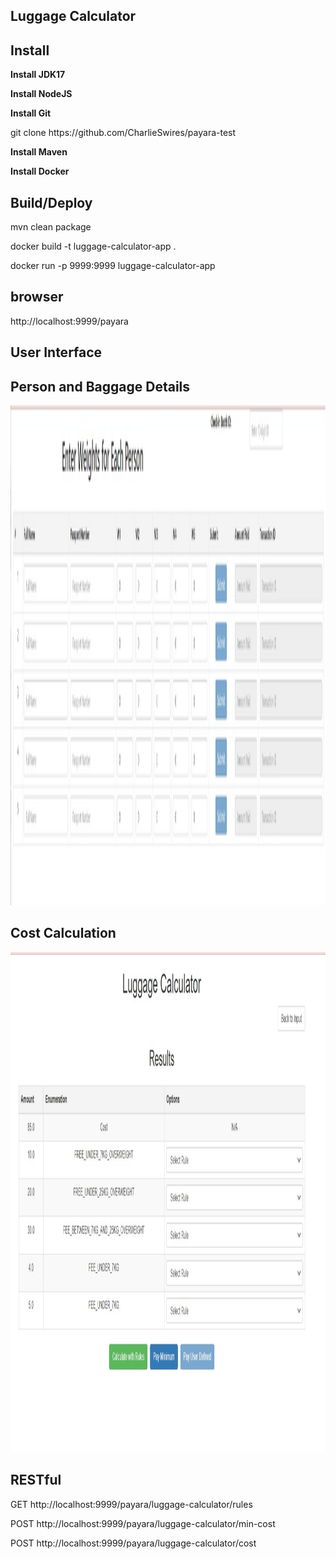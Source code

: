Luggage Calculator
------------------

Install
-------

<p><b>Install JDK17</b></p>
<p><b>Install NodeJS</b></p>
<p><b>Install Git</b></p>
<p>git clone https://github.com/CharlieSwires/payara-test</p>
<p><b>Install Maven</b></p>
<p><b>Install Docker</b></p>

Build/Deploy
------------

<p>mvn clean package</p>
<p>docker build -t luggage-calculator-app .</p>
<p>docker run -p 9999:9999 luggage-calculator-app</p>


browser
-------
<p>http://localhost:9999/payara</p>

User Interface
--------------

Person and Baggage Details
--------------------------

<img src="https://raw.githubusercontent.com/CharlieSwires/payara-test/master/PayaraTestScreen1.jpg" width="1920" height="800" alt="PayaraTestScreen1" title="PayaraTestScreen1"/>

Cost Calculation
----------------

<img src="https://raw.githubusercontent.com/CharlieSwires/payara-test/master/PayaraTestScreen2.jpg" width="1920" height="800" alt="PayaraTestScreen2" title="PayaraTestScreen2"/>



RESTful
-------

<p>GET http://localhost:9999/payara/luggage-calculator/rules</p>
<p>POST http://localhost:9999/payara/luggage-calculator/min-cost</p>
<p>POST http://localhost:9999/payara/luggage-calculator/cost</p>


